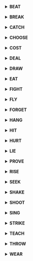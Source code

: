 <details>
<summary>
<strong>BEAT <i></i></strong>
</summary>
<br/>
<strong></strong>
<br/>
	<br/>
	<br/>
	<br/>
	<br/>
</details>
<br/>

<details>
<summary>
<strong>BREAK <i></i></strong>
</summary>
<br/>
<strong></strong>
<br/>
	<br/>
	<br/>
	<br/>
	<br/>
</details>
<br/>

<details>
<summary>
<strong>CATCH <i></i></strong>
</summary>
<br/>
<strong></strong>
<br/>
	<br/>
	<br/>
	<br/>
	<br/>
</details>
<br/>

<details>
<summary>
<strong>CHOOSE <i></i></strong>
</summary>
<br/>
<strong></strong>
<br/>
	<br/>
	<br/>
	<br/>
	<br/>
</details>
<br/>

<details>
<summary><strong>COST <i></i></strong></summary>
<br/><strong></strong><br/>
	<br/>
	<br/>
	<br/>
	<br/>
</details>
<br/>

<details>
<summary>
<strong>DEAL <i></i></strong>
</summary>
<br/>
<strong></strong>
<br/>
	<br/>
	<br/>
	<br/>
	<br/>
</details>
<br/>

<details>
<summary>
<strong>DRAW <i></i></strong>
</summary>
<br/>
<strong></strong>
<br/>
	<br/>
	<br/>
	<br/>
	<br/>
</details>
<br/>

<details>
<summary>
<strong>EAT <i></i></strong>
</summary>
<br/>
<strong></strong>
<br/>
	<br/>
	<br/>
	<br/>
	<br/>
</details>
<br/>

<details>
<summary>
<strong>FIGHT <i></i></strong>
</summary>
<br/>
<strong></strong>
<br/>
	<br/>
	<br/>
	<br/>
	<br/>
</details>
<br/>

<details>
<summary>
<strong>FLY <i></i></strong>
</summary>
<br/>
<strong></strong>
<br/>
	<br/>
	<br/>
	<br/>
	<br/>
</details>
<br/>

<details>
<summary>
<strong>FORGET <i></i></strong>
</summary>
<br/>
<strong></strong>
<br/>
	<br/>
	<br/>
	<br/>
	<br/>
</details>
<br/>

<details>
<summary>
<strong>HANG <i></i></strong>
</summary>
<br/>
<strong></strong>
<br/>
	<br/>
	<br/>
	<br/>
	<br/>
</details>
<br/>

<details>
<summary>
<strong>HIT <i></i></strong>
</summary>
<br/>
<strong></strong>
<br/>
	<br/>
	<br/>
	<br/>
	<br/>
</details>
<br/>

<details>
<summary>
<strong>HURT <i></i></strong>
</summary>
<br/>
<strong></strong>
<br/>
	<br/>
	<br/>
	<br/>
	<br/>
</details>
<br/>

<details>
<summary>
<strong>LIE <i></i></strong>
</summary>
<br/>
<strong></strong>
<br/>
	<br/>
	<br/>
	<br/>
	<br/>
</details>
<br/>

<details>
<summary>
<strong>PROVE <i></i></strong>
</summary>
<br/>
<strong></strong>
<br/>
	<br/>
	<br/>
	<br/>
	<br/>
</details>
<br/>

<details>
<summary>
<strong>RISE <i></i></strong>
</summary>
<br/>
<strong></strong>
<br/>
	<br/>
	<br/>
	<br/>
	<br/>
</details>
<br/>

<details>
<summary>
<strong>SEEK <i></i></strong>
</summary>
<br/>
<strong></strong>
<br/>
	<br/>
	<br/>
	<br/>
	<br/>
</details>
<br/>

<details>
<summary>
<strong>SHAKE <i></i></strong>
</summary>
<br/>
<strong></strong>
<br/>
	<br/>
	<br/>
	<br/>
	<br/>
</details>
<br/>

<details>
<summary>
<strong>SHOOT <i></i></strong>
</summary>
<br/>
<strong></strong>
<br/>
	<br/>
	<br/>
	<br/>
	<br/>
</details>
<br/>

<details>
<summary>
<strong>SING <i></i></strong>
</summary>
<br/>
<strong></strong>
<br/>
	<br/>
	<br/>
	<br/>
	<br/>
</details>
<br/>

<details>
<summary>
<strong>STRIKE <i></i></strong>
</summary>
<br/>
<strong></strong>
<br/>
	<br/>
	<br/>
	<br/>
	<br/>
</details>
<br/>

<details>
<summary>
<strong>TEACH <i></i></strong>
</summary>
<br/>
<strong></strong>
<br/>
	<br/>
	<br/>
	<br/>
	<br/>
</details>
<br/>

<details>
<summary>
<strong>THROW <i></i></strong>
</summary>
<br/>
<strong></strong>
<br/>
	<br/>
	<br/>
	<br/>
	<br/>
</details>
<br/>

<details>
<summary>
<strong>WEAR <i></i></strong>
</summary>
<br/>
<strong></strong>
<br/>
	<br/>
	<br/>
	<br/>
	<br/>
</details>
<br/>